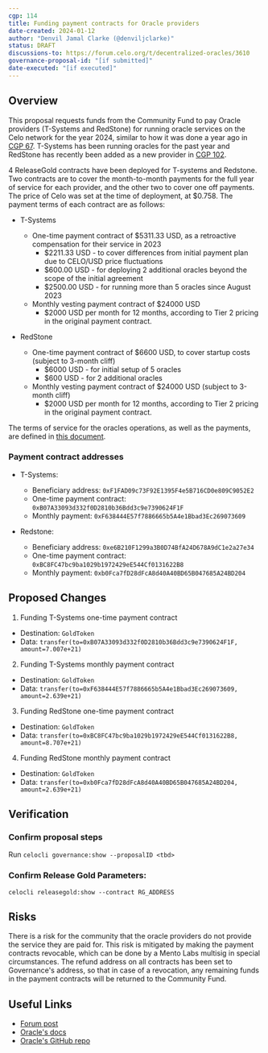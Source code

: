 ```yaml
---
cgp: 114
title: Funding payment contracts for Oracle providers
date-created: 2024-01-12
author: "Denvil Jamal Clarke (@denviljclarke)"
status: DRAFT
discussions-to: https://forum.celo.org/t/decentralized-oracles/3610
governance-proposal-id: "[if submitted]"
date-executed: "[if executed]"
---
```


## Overview

This proposal requests funds from the Community Fund to pay Oracle providers (T-Systems and RedStone) for running oracle services on the Celo network for the year 2024, similar to how it was done a year ago in [CGP 67](https://celo.stake.id/#/proposal/77). T-Systems has been running oracles for the past year and RedStone has recently been added as a new provider in [CGP 102](https://celo.stake.id/#/proposal/145).

4 ReleaseGold contracts have been deployed for T-systems and Redstone. Two contracts are to cover the month-to-month payments for the full year of service for each provider, and the other two to cover one off payments. The price of Celo was set at the time of deployment, at $0.758.
The payment terms of each contract are as follows:

- T-Systems

  - One-time payment contract of $5311.33 USD, as a retroactive compensation for their service in 2023
    - $2211.33 USD - to cover differences from initial payment plan due to CELO/USD price fluctuations
    - $600.00 USD - for deploying 2 additional oracles beyond the scope of the initial agreement
    - $2500.00 USD - for running more than 5 oracles since August 2023
  - Monthly vesting payment contract of $24000 USD
    - $2000 USD per month for 12 months, according to Tier 2 pricing in the original payment contract.

- RedStone
  - One-time payment contract of $6600 USD, to cover startup costs (subject to 3-month cliff)
    - $6000 USD - for initial setup of 5 oracles
    - $600 USD - for 2 additional oracles
  - Monthly vesting payment contract of $24000 USD (subject to 3-month cliff)
    - $2000 USD per month for 12 months, according to Tier 2 pricing in the original payment contract.

The terms of service for the oracles operations, as well as the payments, are defined in [this document](https://forum.celo.org/t/decentralized-oracles/3610/18?u=max_dt).

### Payment contract addresses

- T-Systems:

  - Beneficiary address: `0xF1FAD09c73F92E1395F4e5B716CD0e809C9052E2`
  - One-time payment contract: `0xB07A33093d332f0D2810b36Bdd3c9e7390624F1F`
  - Monthly payment: `0xF638444E57f7886665b5A4e1Bbad3Ec269073609`

- Redstone:

  - Beneficiary address: `0xe6B210F1299a3B0D74BfA24D678A9dC1e2a27e34`
  - One-time payment contract: `0xBC8FC47bc9ba1029b1972429eE544Cf0131622B8`
  - Monthly payment: `0xb0Fca7fD28dFcA8d40A40BD65B047685A24BD204`

## Proposed Changes

1. Funding T-Systems one-time payment contract

- Destination: `GoldToken`
- Data: `transfer(to=0xB07A33093d332f0D2810b36Bdd3c9e7390624F1F, amount=7.007e+21)`

2. Funding T-Systems monthly payment contract

- Destination: `GoldToken`
- Data: `transfer(to=0xF638444E57f7886665b5A4e1Bbad3Ec269073609, amount=2.639e+21)`

3. Funding RedStone one-time payment contract

- Destination: `GoldToken`
- Data: `transfer(to=0xBC8FC47bc9ba1029b1972429eE544Cf0131622B8, amount=8.707e+21)`

4. Funding RedStone monthly payment contract

- Destination: `GoldToken`
- Data: `transfer(to=0xb0Fca7fD28dFcA8d40A40BD65B047685A24BD204, amount=2.639e+21)`

## Verification

### Confirm proposal steps

Run `celocli governance:show --proposalID <tbd>`

### Confirm Release Gold Parameters:

`celocli releasegold:show --contract RG_ADDRESS`

## Risks

There is a risk for the community that the oracle providers do not provide the service they are paid for. This risk is mitigated by making the payment contracts revocable, which can be done by a Mento Labs multisig in special circumstances. The refund address on all contracts has been set to Governance's address, so that in case of a revocation, any remaining funds in the payment contracts will be returned to the Community Fund.

## Useful Links

- [Forum post](https://forum.celo.org/t/decentralized-oracles/3610/2)
- [Oracle's docs](https://docs.celo.org/celo-codebase/protocol/stability/oracles)
- [Oracle's GitHub repo](https://github.com/celo-org/celo-oracle)
